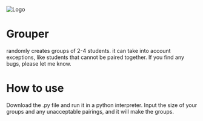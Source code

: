![Logo](logo.png "Grouper")
# Grouper
randomly creates groups of 2-4 students. it can take into account exceptions, like students that cannot be paired together.
If you find any bugs, please let me know.

# How to use
Download the .py file and run it in a python interpreter. Input the size of your groups and any unacceptable pairings, and it will make the groups.
